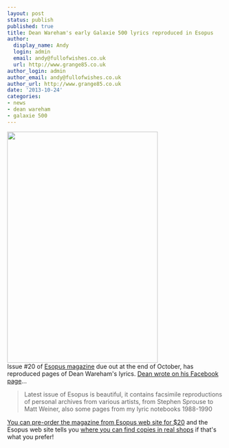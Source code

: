 ```yaml
---
layout: post
status: publish
published: true
title: Dean Wareham's early Galaxie 500 lyrics reproduced in Esopus
author:
  display_name: Andy
  login: admin
  email: andy@fullofwishes.co.uk
  url: http://www.grange85.co.uk
author_login: admin
author_email: andy@fullofwishes.co.uk
author_url: http://www.grange85.co.uk
date: '2013-10-24'
categories:
- news
- dean wareham
- galaxie 500
---
```

<p><img src="https://media.fullofwishes.co.uk/01-galaxie_500/pictures/dean-notebook-cover-esopus.jpg" width="350" height="538" class="alignright" /><br />
Issue #20 of <a href="http://www.esopusmag.com">Esopus magazine</a> due out at the end of October, has reproduced pages of Dean Wareham's lyrics. <a href="https://www.facebook.com/photo.php?fbid=615382368503674&set=a.402272483147998.82479.331987853509795&type=1&theater">Dean wrote on his Facebook page</a>...</p>
<blockquote><p>Latest issue of Esopus is beautiful, it contains facsimile reproductions of personal archives from various artists, from Stephen Sprouse to Matt Weiner, also some pages from my lyric notebooks 1988-1990</p></blockquote>
<p><a href="https://secure.esopusmag.com/store/product/51">You can pre-order the magazine from Esopus web site for $20</a> and the Esopus web site tells you <a href="http://www.esopusmag.com/retail_locations">where you can find copies in real shops</a> if that's what you prefer!</p>
